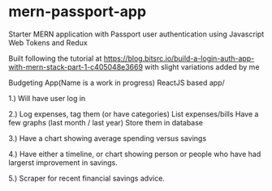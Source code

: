 # mern-passport-app
Starter MERN application with Passport user authentication using Javascript Web Tokens and Redux

Built following the tutorial at https://blog.bitsrc.io/build-a-login-auth-app-with-mern-stack-part-1-c405048e3669 with slight variations added by me

Budgeting App(Name is a work in progress) ReactJS based app/

1.) Will have user log in

2.) Log expenses, tag them (or have categories) List expenses/bills Have a few graphs (last month / last year) Store them in database

3.) Have a chart showing average spending versus savings

4.) Have either a timeline, or chart showing person or people who have had largerst improvement in savings.

5.) Scraper for recent financial savings advice.
